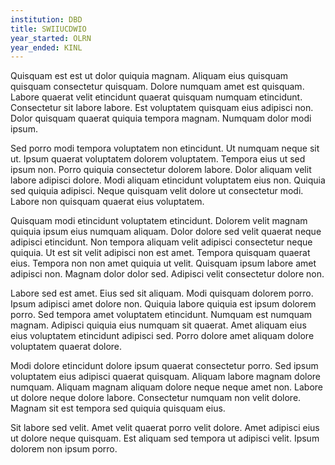 ```yaml
---
institution: DBD
title: SWIIUCDWIO
year_started: OLRN
year_ended: KINL
---
```


Quisquam est est ut dolor quiquia magnam. Aliquam eius quisquam quisquam consectetur quisquam. Dolore numquam amet est quisquam. Labore quaerat velit etincidunt quaerat quisquam numquam etincidunt. Consectetur sit labore labore. Est voluptatem quisquam eius adipisci non. Dolor quisquam quaerat quiquia tempora magnam. Numquam dolor modi ipsum.

Sed porro modi tempora voluptatem non etincidunt. Ut numquam neque sit ut. Ipsum quaerat voluptatem dolorem voluptatem. Tempora eius ut sed ipsum non. Porro quiquia consectetur dolorem labore. Dolor aliquam velit labore adipisci dolore. Modi aliquam etincidunt voluptatem eius non. Quiquia sed quiquia adipisci. Neque quisquam velit dolore ut consectetur modi. Labore non quisquam quaerat eius voluptatem.

Quisquam modi etincidunt voluptatem etincidunt. Dolorem velit magnam quiquia ipsum eius numquam aliquam. Dolor dolore sed velit quaerat neque adipisci etincidunt. Non tempora aliquam velit adipisci consectetur neque quiquia. Ut est sit velit adipisci non est amet. Tempora quisquam quaerat eius. Tempora non non amet quiquia ut velit. Quisquam ipsum labore amet adipisci non. Magnam dolor dolor sed. Adipisci velit consectetur dolore non.

Labore sed est amet. Eius sed sit aliquam. Modi quisquam dolorem porro. Ipsum adipisci amet dolore non. Quiquia labore quiquia est ipsum dolorem porro. Sed tempora amet voluptatem etincidunt. Numquam est numquam magnam. Adipisci quiquia eius numquam sit quaerat. Amet aliquam eius eius voluptatem etincidunt adipisci sed. Porro dolore amet aliquam dolore voluptatem quaerat dolore.

Modi dolore etincidunt dolore ipsum quaerat consectetur porro. Sed ipsum voluptatem eius adipisci quaerat quisquam. Aliquam labore magnam dolore numquam. Aliquam magnam aliquam dolore neque neque amet non. Labore ut dolore neque dolore labore. Consectetur numquam non velit dolore. Magnam sit est tempora sed quiquia quisquam eius.

Sit labore sed velit. Amet velit quaerat porro velit dolore. Amet adipisci eius ut dolore neque quisquam. Est aliquam sed tempora ut adipisci velit. Ipsum dolorem non ipsum porro.
    